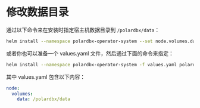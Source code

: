 修改数据目录
========
通过以下命令来在安装时指定宿主机数据目录到 `/polardbx/data`：

```bash
helm install --namespace polardbx-operator-system --set node.volumes.data=/polardbx/data polardbx-operator polardbx/polardbx-operator
```

或者你也可以准备一个 values.yaml 文件，然后通过下面的命令来指定：

```bash
helm install --namespace polardbx-operator-system -f values.yaml polardbx-operator polardbx/polardbx-operator
```

其中 values.yaml 包含以下内容：

```yaml
node:
  volumes:
    data: /polardbx/data
```
